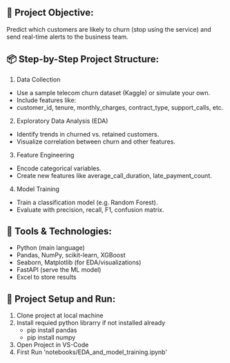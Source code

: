 ## 🎯 Project Objective:
Predict which customers are likely to churn (stop using the service) and send real-time alerts to the business team.

## 📦 Step-by-Step Project Structure:
1. Data Collection
- Use a sample telecom churn dataset (Kaggle) or simulate your own.
- Include features like:
- customer_id, tenure, monthly_charges, contract_type, support_calls, etc.

2. Exploratory Data Analysis (EDA)
- Identify trends in churned vs. retained customers.
- Visualize correlation between churn and other features.
    
3. Feature Engineering
- Encode categorical variables.
- Create new features like average_call_duration, late_payment_count.

4. Model Training
- Train a classification model (e.g. Random Forest).
- Evaluate with precision, recall, F1, confusion matrix.


## 🔧 Tools & Technologies:
- Python (main language)
- Pandas, NumPy, scikit-learn, XGBoost
- Seaborn, Matplotlib (for EDA/visualizations)
- FastAPI (serve the ML model)
- Excel to store results

## 🔧 Project Setup and Run:
1. Clone project at local machine
2. Install requied python librarry if not installed already
   - pip install pandas
   - pip install numpy
3. Open Project in VS-Code
4. First Run 'notebooks/EDA_and_model_training.ipynb'
